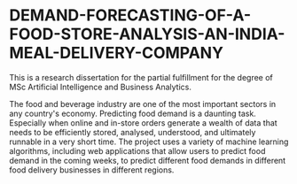 # DEMAND-FORECASTING-OF-A-FOOD-STORE-ANALYSIS-AN-INDIA-MEAL-DELIVERY-COMPANY
This is a research dissertation for the partial fulfillment for the degree of MSc Artificial Intelligence and Business Analytics.

The food and beverage industry are one of the most important sectors in any country's 
economy. Predicting food demand is a daunting task. Especially when online and in-store 
orders generate a wealth of data that needs to be efficiently stored, analysed, understood, 
and ultimately runnable in a very short time. The project uses a variety of machine learning 
algorithms, including web applications that allow users to predict food demand in the 
coming weeks, to predict different food demands in different food delivery businesses in 
different regions.
